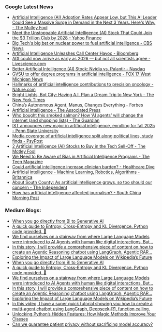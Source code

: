 ### Google Latest News
<!-- GOOGLE-NEWS-CONTENT:START -->

- [Artificial Intelligence (AI) Adoption Rates Appear Low, but This AI Leader Could See a Massive Surge in Demand in the Next 3 Years. Here's Why. - The Motley Fool](https://news.google.com/rss/articles/CBMilgFBVV95cUxQMndvQ0FKbEF3LUdMR1RiY0dxV1JtUFZfNXBxbjBzYmZ0U0RyZzlUVEE1Wk5BUkN1Z250cXZyaFRFdGRKalcyMWpwM0lMSkJ6RHlHOXlQdTJSbUNPN19CQzJKT3RNb3loaGVkOTc3eENWdEpDNVlfTkIySHp5Vi10Z0RxUFduWDRneVZnU0NIOG15MndJZGc?oc=5)
- [Meet the Unstoppable Artificial Intelligence (AI) Stock That Could Join the $3 Trillion Club by 2028 - Yahoo Finance](https://news.google.com/rss/articles/CBMikwFBVV95cUxOSzE4bFkzZWNBYjFkbVJhbTFkZm9xMjJ3eTFLMUptUzhkM2o3WGt6b1NKNUdzNE5WQ2haTE9KbWZpOE5lMkhHcWMybjFrMDd4QzlELV9yazRsTWlfS05LVGJQcjZVUHpFUXN0aW80UU5ET01uUF84OU1TdDlBdGRfdjBpcThyVlBGN3R2MXhDSHFwUXM?oc=5)
- [Big Tech's big bet on nuclear power to fuel artificial intelligence - CBS News](https://news.google.com/rss/articles/CBMinAFBVV95cUxOV1NOUWZZX0M2eWlJQk1xbmNCOE5lc2VrUVVmb3hfZndoei1uRW1uTWhrOWNzdVRIc3JQbGpoS29pZmZfSWRVS3pxODR1aUZtZEIyR1dDb0Z1WmRkNWR1UFBTeXQ2Z0hmN2dYNy1FalZGYy1QZDEzYjhxRDB3QWFqUjRrQ1d5bVllQVJjVGZqcGQ1U3p2T3pobE80R2_SAaIBQVVfeXFMT3NOMkNLckh3UV9KRGw0aW9JT2E0LURDR3VyQ3UxVm0wbjN5V0xEMFJ6Zm40QUZfeFliejFTZ2xFZWticWtmU2FJeEpRUk8zd3hMQ3phVUxvbnV4TEFtcTNQMnZLejV6TjNJY3VXZ0JCQ21xR2Y4SF9NQWxCUjRSWXJTQTJ5eVVvb29sMEFhaTZyMGUyTUxxZ1JsQURUQThUdnZ3?oc=5)
- [Artificial Intelligence Unleashes Call Center Havoc - Bloomberg](https://news.google.com/rss/articles/CBMiqAFBVV95cUxQZFppVlZydWlwS21kZUxHZzRiX3JOZkVMWWlMcUhzYy1uMEtXX0Z3Y3lLV0pXSTFRRHVIRUl4d3RyN1R2UDEtMXRrY1czWEJCQ0hEbENEelY1V1dSaWpZTTdoRDI2TFZWOVRtajF1VU1CeDlCRkhGdVJwc2N0VXpvaFZGYjN6QU5TWldYU2ozQUlDZTJmVmxNM3NrbzhkVVlIRmhHVDRRdHk?oc=5)
- [AGI could now arrive as early as 2026 — but not all scientists agree - Livescience.com](https://news.google.com/rss/articles/CBMiyAFBVV95cUxOck44SUpoYmh1U0pvRzN6Z1U2WFhWS1RSb2RUWUIxSUZZc0JzMXgwX2U0c09FZThEaldBOF9xajAxZ3RCY2xlc3RSVkxRSk1NeUxQSFZFSTdQLVlualJmQzlEdjM3NG9ZTVhTcjFFQjFSSlZFRGd2eGFKRFJYYlJ1SlJZTFRYdmt0OEN4VHI0VTFVcDVJT2p4aXVNMWFUeHAtQVlkYVJ0a3J6aHBXNTNXVG9mQlhUUF83VkY5RzMxQU5NUVdJOGY4VQ?oc=5)
- [Better Artificial Intelligence (AI) Stock: Nvidia vs. Palantir - Nasdaq](https://news.google.com/rss/articles/CBMilAFBVV95cUxPdnVlZUE2WjFnaVpleWlodVVqYUhsaXYwRmpRMWRHdzA3dnFadTRDSk5QbENJY1ZydFdRWldRVlVrbDdwTFBGWjQzai0tQmZFVXpySFU0bmk3RmhZcWNfMzhBSWZpNHlCeHBmWDlsTkFORnZDWjBSQ0NCQ0NHZmVvY1hDelFVVjB6OVhwNDA5eTdpUVBi?oc=5)
- [GVSU to offer degree programs in artificial intelligence - FOX 17 West Michigan News](https://news.google.com/rss/articles/CBMiswFBVV95cUxNTEVpNGVpY0VjcXQxNldtUFhZMFVseTd1M3lodVZRdTI5bnNxZ1NSTlBodFpCcDVqU1hLN1NvQWNYbVdLNHd5SG90WUhvN3hHeGhST2JySWNNWGUyWVFkRTdwN3Y3eTh0cTlzUktoT25qLVdaQXNOcjkxa3JlTDFFYWpWOU1zcU5abEtGNzZOdy1wV3p4NXFmNHNpOG1XLTVXb1ZjTW45cG56M3oyOTF4MHkycw?oc=5)
- [Hallmarks of artificial intelligence contributions to precision oncology - Nature.com](https://news.google.com/rss/articles/CBMiX0FVX3lxTE12UmgzVncwSHQwdFYtXzFXeVB2UlJRbnBoZUJIQXFZdThDdGhOMV9qaXpIMlNMOTdHcFBLOENycngzaFNkdzFWRG5PdmEyaVJjY3Y3Uzd3eExlRDE3QWFj?oc=5)
- [Bright Lights, Bot City: Having A.I. Plan a Dream Trip to New York - The New York Times](https://news.google.com/rss/articles/CBMieEFVX3lxTFBaOVg4Tk5HWXVMeVF6N0lwNmdBdXlfaUhqeUk0VlBUTDFtVzNyNHAyWlNydXk1WHk3UWdXRlFxZV9BZVBJRlZGaHNCTFBpVlNrOXhsbDhPY0s4M0F0cTRRVnFWUVpOaEFheHI5VDFEWGliSVV6Y0JTdQ?oc=5)
- [China’s Autonomous Agent, Manus, Changes Everything - Forbes](https://news.google.com/rss/articles/CBMiogFBVV95cUxQcnluZHVKcVlzbnJyWWxhdkJlUDMwOEZ0WDN1a1dDQjNyWFpKcWRVc1BOSVVqY0xiNVgwT25iOG9Edl9fdWdRYzZkVkpabjdCZHc3VW5vbGFOY0ZEZE96YzJVUHk2dFlmNEwtdTR1VlNJNE1jS0poUFZrWGIyYkNJSVJPQVVKZ2ROaUxVd3pTbW9sbE83Z05RcDVNMF9kYk5kNVE?oc=5)
- [Artificial intelligence - The Associated Press](https://news.google.com/rss/articles/CBMiWkFVX3lxTFA4Qi1oeTk1Z21hMnphRDg4Q3FlR1NuQmd0RUpidzBDU3A4YVRlVlZoMnZDbFVNSXA5bWVtUU55UkFqaXBVR1JqY29Sd0Q4NUZOOWtSNFJEWmVZUQ?oc=5)
- [Who bought this smoked salmon? How ‘AI agents’ will change the internet (and shopping lists) - The Guardian](https://news.google.com/rss/articles/CBMi1AFBVV95cUxPME40bDhQYUFOQzZWNFZmdVdEVXk4QUFwcU1JSHFVR0Z3WjlUT1NEM3lqc2JFSHBpMjFqTDhaejczMzJoYkpqWDNDTFpNdm1QTkdiZmxWUU80NDBPSXB5TFpETUlhMzBER09QXzNkWWI5U0psRFRFUTlsZXl6NjBYLTJpemZMa05ZSjE1M01WVzFvQ2ZTTmRjNi1NTTRTdHZmbnpsN3FKazRKcGJ6Nm0tR05IUUtiY2VvSU1VOHU2MFczUU1aR0VWWDZsTnVxRE1yM0RGNg?oc=5)
- [IST announces new major in artificial intelligence, enrolling for fall 2025 - Penn State University](https://news.google.com/rss/articles/CBMiwgFBVV95cUxObU4zRkhBVThWdzU2TWpDcG83NVpjSDZWYkJPZl9MZmZfa0NUN2lHVERQeFYzVFNlM0FSSjZGX3NXQzVLSmZ3ZF8yYXdjN0p0czZFUHNaSHR2TXJ1M3ZaVGJjVmdWM24ybmdyZE5mVkpCbldTaE1INXkwUU9Ga3FkbFVQSW9jN08xXzJFU2pSencteDJGZzFJMUxEd1BPVFl6MTJrOTcyLW5jMUdCQ0dZaXFTWnJyazBPMk1lME5UOWJlQQ?oc=5)
- [Media coverage of artificial intelligence split along political lines, study finds - PsyPost](https://news.google.com/rss/articles/CBMiqgFBVV95cUxPeTJzYXlHY3dzUEc5bjduZjZRVzhFYjZGUXF4c0VzOEU4T18yY0loOWgzODNUVV9uOFYwazNLenBNZGN4LWt1ZHdzYzV2a3dTUkR4ZkxxVGVsdlFfTFNDTV9wOEw3T3c2b0hXR1dycExSTkhJTVQzLVEwZ2puRk5VcEZLRWlnQ2hWRl9GXzFabVZKeGZmUUVHRmJaYlgtSGgxMFJ0UlNUb3YtQQ?oc=5)
- [2 Artificial Intelligence (AI) Stocks to Buy in the Tech Sell-Off - The Motley Fool](https://news.google.com/rss/articles/CBMilwFBVV95cUxQWmd2TWdOZC0zb2swX2hUMVBDVC12ZUpESEZocHJzcEo2bVFGdG1zV3RvRnZHajU1N19VOHhQUlpnV1NPekU0SGtVaFB2bmRQRjZkNGVNVm95dWxLV1NxUFI4dkFaOW1Qb195bXpzZE8tVlVkWUFra3RWdkI1aWFHbDdSSDlVcl9ud21TSjlHVEtfOHhSekFn?oc=5)
- [We Need to Be Aware of Bias in Artificial Intelligence Programs - The Teen Magazine](https://news.google.com/rss/articles/CBMimwFBVV95cUxOTUM5ZWNjbk52WVBNM3otSnZLQmpWTVhjSW5fZ21FcDFjNUdFRlRLdmxxVXVmSVdST0lOQ2RBN3o4ZXJGSzc3R0NHMkxLaDN6eFFQbGlmTkt3MzdjQ2lSNWtaN1hFdThycmdRRzhaNEgtRVl5S2g0anZvamNLZnhLTll2RHV0Um5TX04tQlVIVjYwczB4Q3V6RWJjQQ?oc=5)
- [Could artificial intelligence increase clinician burden? - Healthcare Dive](https://news.google.com/rss/articles/CBMioAFBVV95cUxNZmotM2hoRmo1Yi1RMGkwckdRTmhlMENIeVlXblJEaXp4b3NQU2ZQTXVWTEJoUFdzeFZNbkNfaGJ6dFFsMGk4NmpLRFd4MTVpRkRmMVFxTkRhRXR4SFNnMExiQ0ZEenRBbURFUk54cXJoSlE0YzFzWXUxdU5oTThlZlFGTV85SWthUlRJdFhiQUltc0tjLU13UFI1cEZyalRQ?oc=5)
- [Artificial intelligence - Machine Learning, Robotics, Algorithms - Britannica](https://news.google.com/rss/articles/CBMijgFBVV95cUxOQlBVNTh6eWZxb0d4SWxGSHRRaG9tTXl3NVUwVFROYzFSaUlZR0tPX0xKNmszMk52SkVVN1ZSQ0gtRS1laXNzNDktX2ZGdEdGSTc2RnV0b2hEb0NqdDFHWlpYaXU4YnpHa2w1R2ZLSkxadHdQQXR3QW9teVBBd05qVkdSaTZaZllmaWRZb2Rn?oc=5)
- [About South County: As artificial intelligence grows, so too should our concern - The Independent](https://news.google.com/rss/articles/CBMijAFBVV95cUxNMExXMkVlUHhhMC01SVI5eU5LX2pQVkxFeEhMN1U1QlBTQUdueTYzcTA0V2lOd0oyTXpkQm1vYXZhWEZBMmk4TTVBZF9keDI4c2N0Slg5cmhnVE1veTR2YlpqX3VZWEZpSXc0YnRhVGhGZWxhcFBtdzZ3WTdVZ1l5MWQyYnNoWi1VUHh2Vg?oc=5)
- [How has artificial intelligence affected journalism? - South China Morning Post](https://news.google.com/rss/articles/CBMi2AFBVV95cUxOaWZ4SmR1OWNfd3RxRlJiU21qdUhoRDZEYVFfaU5DZFd6VjQ0RFYxSlp0Z3lnemp4a09ZelRTUWExendTLWJsTmRHOW9MN0NIV19NQkVoTXpsYVV4SnE4WGhOMEhGU3pfS2s3eUVVa21BV3BiQmhkVTlLd2RRZVNQOFMzbGFmZEM0LXJMMnEwVFF0VDlrWnNTbmVhV00wcG92LVNmYk9HaG10VmRvblhKQmxuSUVhcENBNE94Unp1MU54WjNqbXpGRUlHY2xibkxZNEFsMjFFd1I?oc=5)<!-- GOOGLE-NEWS-CONTENT:END -->

### Medium Blogs:
<!-- MEDIUM-CONTENT:START -->

- [When you go directly from BI to Generative AI](https://medium.com/ai-advances/did-we-skip-on-machine-learning-d8893d88a02a?source=topic_portal---recommended_stories---machine_learning---0-84--------------------f2c916b4_ec93_4720_8f7d_0cbc2044130c--------------)
- [A quick guide to Entropy, Cross-Entropy and KL Divergence. Python code provided. 🐍](https://medium.com/towards-artificial-intelligence/information-theory-in-a-hurry-a549a57f9bbb?source=topic_portal---recommended_stories---machine_learning---1-107--------------------f2c916b4_ec93_4720_8f7d_0cbc2044130c--------------)
- [We find ourselves on a stairway from where Large Language Models were introduced to AI Agents with human like digital interactions. But…](https://medium.com/@cobusgreyling/why-the-focus-has-shifted-from-ai-agents-to-agentic-workflows-51e4078d03c2?source=topic_portal---recommended_stories---machine_learning---2-85--------------------f2c916b4_ec93_4720_8f7d_0cbc2044130c--------------)
- [In this story, I will provide a comprehensive piece of content on how to create an Agentic Reasoning chatbot using LangGraph, Agentic RAR…](https://medium.com/towards-artificial-intelligence/rag-intelligent-upgraded-agentic-rar-nano-graphrag-claude-3-7-sonnet-oxford-univ-d18071a346e3?source=topic_portal---recommended_stories---machine_learning---3-84--------------------f2c916b4_ec93_4720_8f7d_0cbc2044130c--------------)
- [Exploring the Impact of Large Language Models on Wikipedia’s Future](https://medium.com/gitconnected/is-wikipedia-an-endangered-species-is-chatgpt-its-predator-969b552bd989?source=topic_portal---recommended_stories---machine_learning---4-107--------------------f2c916b4_ec93_4720_8f7d_0cbc2044130c--------------)
- [When you go directly from BI to Generative AI](https://medium.com/ai-advances/did-we-skip-on-machine-learning-d8893d88a02a?source=topic_portal---recommended_stories---machine_learning---0-84--------------------f2c916b4_ec93_4720_8f7d_0cbc2044130c--------------)
- [A quick guide to Entropy, Cross-Entropy and KL Divergence. Python code provided. 🐍](https://medium.com/towards-artificial-intelligence/information-theory-in-a-hurry-a549a57f9bbb?source=topic_portal---recommended_stories---machine_learning---1-107--------------------f2c916b4_ec93_4720_8f7d_0cbc2044130c--------------)
- [We find ourselves on a stairway from where Large Language Models were introduced to AI Agents with human like digital interactions. But…](https://medium.com/@cobusgreyling/why-the-focus-has-shifted-from-ai-agents-to-agentic-workflows-51e4078d03c2?source=topic_portal---recommended_stories---machine_learning---2-85--------------------f2c916b4_ec93_4720_8f7d_0cbc2044130c--------------)
- [In this story, I will provide a comprehensive piece of content on how to create an Agentic Reasoning chatbot using LangGraph, Agentic RAR…](https://medium.com/towards-artificial-intelligence/rag-intelligent-upgraded-agentic-rar-nano-graphrag-claude-3-7-sonnet-oxford-univ-d18071a346e3?source=topic_portal---recommended_stories---machine_learning---3-84--------------------f2c916b4_ec93_4720_8f7d_0cbc2044130c--------------)
- [Exploring the Impact of Large Language Models on Wikipedia’s Future](https://medium.com/gitconnected/is-wikipedia-an-endangered-species-is-chatgpt-its-predator-969b552bd989?source=topic_portal---recommended_stories---machine_learning---4-107--------------------f2c916b4_ec93_4720_8f7d_0cbc2044130c--------------)
- [In this video, I have a super quick tutorial showing you how to create a multi-agent chatbot using LangGraph, Deepseek-R1, function calling,](https://medium.com/towards-artificial-intelligence/langgraph-deepseek-r1-function-call-agentic-rag-insane-results-b3f878e23a86?source=topic_portal---recommended_stories---machine_learning---5-85--------------------f2c916b4_ec93_4720_8f7d_0cbc2044130c--------------)
- [Unlocking Python’s Hidden Features: How Magic Methods Improve Your Classes](https://medium.com/pythoneers/11-python-magic-methods-every-programmer-should-know-fbed1ee7f129?source=topic_portal---recommended_stories---machine_learning---6-84--------------------f2c916b4_ec93_4720_8f7d_0cbc2044130c--------------)
- [Can we guarantee patient privacy without sacrificing model accuracy?](https://medium.com/@jhyahav/when-optimal-is-the-enemy-of-good-high-budget-differential-privacy-for-medical-ai-9e6ff4e4a2e3?source=topic_portal---recommended_stories---machine_learning---7-107--------------------f2c916b4_ec93_4720_8f7d_0cbc2044130c--------------)<!-- MEDIUM-CONTENT:END -->
